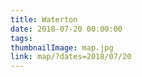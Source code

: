 ```yaml
---
title: Waterton
date: 2018-07-20 00:00:00
tags:
thumbnailImage: map.jpg
link: map/?dates=2018/07/20
---
```

<!-- excerpt -->
